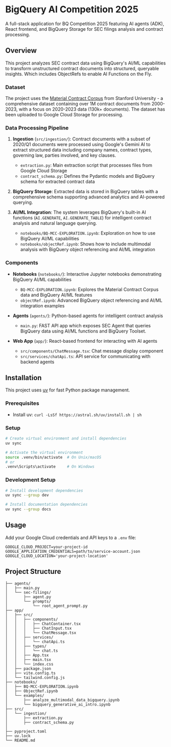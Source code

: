 # BigQuery AI Competition 2025

A full-stack application for BQ Competition 2025 featuring  AI agents (ADK), React frontend, and BigQuery Storage for SEC filings analysis and contract processing.

## Overview

This project analyzes SEC contract data using BigQuery's AI/ML capabilities to transform unstructured contract documents into structured, queryable insights. Which includes ObjectRefs to enable AI Functions on the Fly. 

### Dataset

The project uses the [Material Contract Corpus](https://mcc.law.stanford.edu/download/contracts/) from Stanford University - a comprehensive dataset containing over 1M contract documents from 2000-2023, with a focus on 2020-2023 data (130k+ documents). The dataset has been uploaded to Google Cloud Storage for processing.

### Data Processing Pipeline

1. **Ingestion** (`src/ingestion/`): Contract documents with a subset of 2020/Q1 documents were processed using Google's Gemini AI to extract structured data including company names, contract types, governing law, parties involved, and key clauses.
   - `extraction.py`: Main extraction script that processes files from Google Cloud Storage
   - `contract_schema.py`: Defines the Pydantic models and BigQuery schema for extracted contract data

2. **BigQuery Storage**: Extracted data is stored in BigQuery tables with a comprehensive schema supporting advanced analytics and AI-powered querying.

3. **AI/ML Integration**: The system leverages BigQuery's built-in AI functions (`AI.GENERATE`, `AI.GENERATE_TABLE`) for intelligent contract analysis and natural language querying.
   - `notebooks/BQ-MCC-EXPLORATION.ipynb`: Exploration on how to use BigQuery AI/ML capabilities
   - `notebooks/objectRef.ipynb`: Shows how to include multimodal analysis with BigQuery object referencing and AI/ML integration

### Components

- **Notebooks** (`notebooks/`): Interactive Jupyter notebooks demonstrating BigQuery AI/ML capabilities
  - `BQ-MCC-EXPLORATION.ipynb`: Explores the Material Contract Corpus data and BigQuery AI/ML features
  - `objectRef.ipynb`: Advanced BigQuery object referencing and AI/ML integration examples

- **Agents** (`agents/`): Python-based agents for intelligent contract analysis
  - `main.py`: FAST API app which exposes SEC Agent that queries BigQuery data using AI/ML functions and BigQuery Toolset.

- **Web App** (`app/`): React-based frontend for interacting with AI agents
  - `src/components/ChatMessage.tsx`: Chat message display component
  - `src/services/chatApi.ts`: API service for communicating with backend agents

## Installation

This project uses [uv](https://github.com/astral-sh/uv) for fast Python package management.

### Prerequisites
- Install uv: `curl -LsSf https://astral.sh/uv/install.sh | sh`

### Setup
```bash
# Create virtual environment and install dependencies
uv sync

# Activate the virtual environment
source .venv/bin/activate  # On Unix/macOS
# or
.venv\Scripts\activate     # On Windows
```

### Development Setup
```bash
# Install development dependencies
uv sync --group dev

# Install documentation dependencies
uv sync --group docs
```

## Usage

Add your Google Cloud credentials and API keys to a `.env` file:

```env
GOOGLE_CLOUD_PROJECT=your-project-id
GOOGLE_APPLICATION_CREDENTIALS=path/to/service-account.json
GOOGLE_CLOUD_LOCATION='your-project-location'
```

## Project Structure

```
├── agents/
│   ├── main.py
│   └── sec-filings/
│       ├── agent.py
│       └── prompts/
│           └── root_agent_prompt.py
├── app/
│   ├── src/
│   │   ├── components/
│   │   │   ├── ChatContainer.tsx
│   │   │   ├── ChatInput.tsx
│   │   │   └── ChatMessage.tsx
│   │   ├── services/
│   │   │   └── chatApi.ts
│   │   ├── types/
│   │   │   └── chat.ts
│   │   ├── App.tsx
│   │   ├── main.tsx
│   │   └── index.css
│   ├── package.json
│   ├── vite.config.ts
│   └── tailwind.config.js
├── notebooks/
│   ├── BQ-MCC-EXPLORATION.ipynb
│   ├── ObjectRef.ipynb
│   └── examples/
│       ├── analyze_multimodal_data_bigquery.ipynb
│       └── bigquery_generative_ai_intro.ipynb
├── src/
│   └── ingestion/
│       ├── extraction.py
│       ├── contract_schema.py
│    
├── pyproject.toml
├── uv.lock
└── README.md
```
